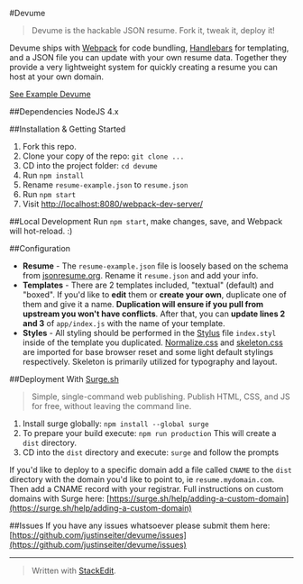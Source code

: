 #Devume

> Devume is the hackable JSON resume. Fork it, tweak it, deploy it!

Devume ships with [Webpack](https://webpack.github.io/) for code bundling, [Handlebars](http://handlebarsjs.com/) for templating, and a JSON file you can update with your own resume data. Together they provide a very lightweight system for quickly creating a resume you can host at your own domain.

[See Example Devume](http://resume.justinseiter.com/)

##Dependencies
NodeJS 4.x

##Installation & Getting Started
 1. Fork this repo.
 2. Clone your copy of the repo: `git clone ...`
 3. CD into the project folder: `cd devume`
 4. Run `npm install`
 5. Rename `resume-example.json` to `resume.json`
 6. Run `npm start`
 7. Visit [http://localhost:8080/webpack-dev-server/](http://localhost:8080/webpack-dev-server/)

##Local Development
Run `npm start`, make changes, save, and Webpack will hot-reload. :)

##Configuration

 - **Resume** - The `resume-example.json` file is loosely based on the schema from [jsonresume.org](http://jsonresume.org).  Rename it `resume.json` and add your info.
 - **Templates** - There are 2 templates included, "textual" (default) and "boxed". If you'd like to **edit** them or **create your own**, duplicate one of them and give it a name. **Duplication will ensure if you pull from upstream you won't have conflicts**. After that, you can **update lines 2 and 3** of `app/index.js` with the name of your template.
 - **Styles** - All styling should be performed in the [Stylus](http://stylus-lang.com/) file `index.styl` inside of the template you duplicated. [Normalize.css](https://necolas.github.io/normalize.css/) and [skeleton.css](http://getskeleton.com) are imported for base browser reset and some light default stylings respectively. Skeleton is primarily utilized for typography and layout.

##Deployment With [Surge.sh](http://surge.sh)

> Simple, single-command web publishing. Publish HTML, CSS, and JS for free, without leaving the command line.

 1. Install surge globally: `npm install --global surge`
 2. To prepare your build execute: `npm run production` This will create a `dist` directory.
 3. CD into the `dist` directory and execute: `surge` and follow the prompts

If you'd like to deploy to a specific domain add a file called `CNAME` to the `dist` directory with the domain you'd like to point to, ie `resume.mydomain.com`. Then add a CNAME record with your registrar. Full instructions on custom domains with Surge here: [https://surge.sh/help/adding-a-custom-domain](https://surge.sh/help/adding-a-custom-domain)

##Issues
If you have any issues whatsoever please submit them here: [https://github.com/justinseiter/devume/issues](https://github.com/justinseiter/devume/issues)


----------


> Written with [StackEdit](https://stackedit.io/).